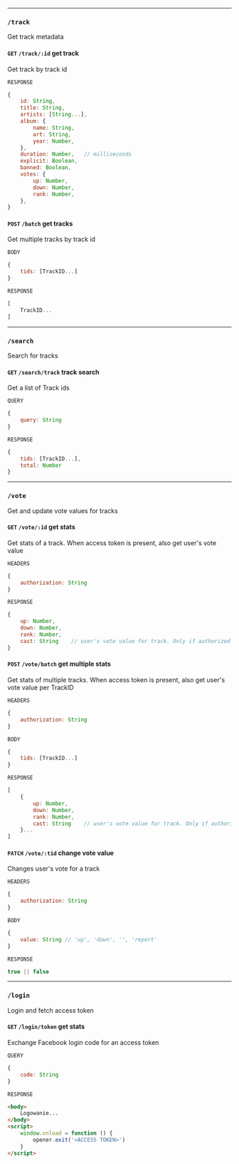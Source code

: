 
---

### `/track`

Get track metadata

#### `GET` `/track/:id` get track

Get track by track id

`RESPONSE`

```javascript
{
	id: String,
	title: String,
	artists: [String...],
	album: {
		name: String,
		art: String,
		year: Number,
	},
	duration: Number,	// milliseconds
	explicit: Boolean,
	banned: Boolean,
	votes: {
		up: Number,
		down: Number,
		rank: Number,
	},
}
```

#### `POST` `/batch` get tracks

Get multiple tracks by track id

`BODY`

```javascript
{
	tids: [TrackID...]
}
```

`RESPONSE`

```javascript
[
	TrackID...
]
```

---

### `/search`

Search for tracks

#### `GET` `/search/track` track search

Get a list of Track ids

`QUERY`

```javascript
{
	query: String
}
```

`RESPONSE`

```javascript
{
	tids: [TrackID...],
	total: Number
}
```

---

### `/vote`

Get and update vote values for tracks

#### `GET` `/vote/:id` get stats

Get stats of a track.
When access token is present, also get user's vote value

`HEADERS`

```javascript
{
	authorization: String
}
```

`RESPONSE`

```javascript
{
	up: Number,
	down: Number,
	rank: Number,
	cast: String	// user's vote value for track. Only if authorized
}
```

#### `POST` `/vote/batch` get multiple stats

Get stats of multiple tracks.
When access token is present, also get user's vote value per TrackID

`HEADERS`

```javascript
{
	authorization: String
}
```

`BODY`

```javascript
{
	tids: [TrackID...]
}
```

`RESPONSE`

```javascript
[
	{
		up: Number,
		down: Number,
		rank: Number,
		cast: String	// user's vote value for track. Only if authorized
	}...
]
```

#### `PATCH` `/vote/:tid` change vote value

Changes user's vote for a track

`HEADERS`

```javascript
{
	authorization: String
}
```

`BODY`

```javascript
{
	value: String // 'up', 'down', '', 'report'
}
```

`RESPONSE`

```javascript
true || false
```

---

### `/login`

Login and fetch access token

#### `GET` `/login/token` get stats

Exchange Facebook login code for an access token

`QUERY`

```javascript
{
	code: String
}
```

`RESPONSE`

```html
<body>
	Logowanie...
</body>
<script>
	window.onload = function () {
		opener.exit('<ACCESS TOKEN>')
	}
</script>
```


